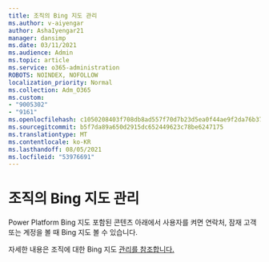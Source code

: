 ```yaml
---
title: 조직의 Bing 지도 관리
ms.author: v-aiyengar
author: AshaIyengar21
manager: dansimp
ms.date: 03/11/2021
ms.audience: Admin
ms.topic: article
ms.service: o365-administration
ROBOTS: NOINDEX, NOFOLLOW
localization_priority: Normal
ms.collection: Adm_O365
ms.custom:
- "9005302"
- "9161"
ms.openlocfilehash: c1050208403f708db8ad557f70d7b23d5ea0f44ae9f2da76b37ead2b9b90436e
ms.sourcegitcommit: b5f7da89a650d2915dc652449623c78be6247175
ms.translationtype: MT
ms.contentlocale: ko-KR
ms.lasthandoff: 08/05/2021
ms.locfileid: "53976691"
---
```

# <a name="manage-bing-maps-for-your-organization"></a>조직의 Bing 지도 관리

Power Platform Bing 지도 포함된 콘텐츠  아래에서 사용자를 켜면 연락처, 잠재 고객 또는 계정을 볼 때 Bing 지도 볼 수 있습니다.

자세한 내용은 조직에 대한 Bing 지도 [관리를 참조합니다.](https://go.microsoft.com/fwlink/?linkid=2152757)